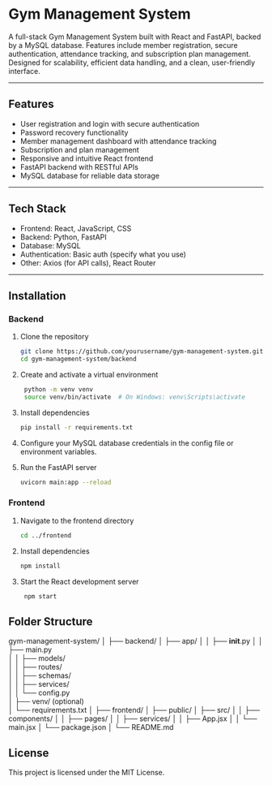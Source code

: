 # Gym Management System

A full-stack Gym Management System built with React and FastAPI, backed by a MySQL database.
Features include member registration, secure authentication, attendance tracking, and subscription plan management. Designed for scalability, efficient data handling, and a clean, user-friendly interface.

---

## Features

* User registration and login with secure authentication
* Password recovery functionality
* Member management dashboard with attendance tracking
* Subscription and plan management
* Responsive and intuitive React frontend
* FastAPI backend with RESTful APIs
* MySQL database for reliable data storage

---

## Tech Stack

* Frontend: React, JavaScript, CSS
* Backend: Python, FastAPI
* Database: MySQL
* Authentication: Basic auth (specify what you use)
* Other: Axios (for API calls), React Router

---

## Installation

### Backend

1. Clone the repository
   ```bash
   git clone https://github.com/yourusername/gym-management-system.git
   cd gym-management-system/backend
   ```
2. Create and activate a virtual environment
   ```bash
    python -m venv venv
    source venv/bin/activate  # On Windows: venv\Scripts\activate
   ```
3. Install dependencies
    ```bash
    pip install -r requirements.txt
    ```
4. Configure your MySQL database credentials in the config file or environment variables.

5. Run the FastAPI server
    ```bash
    uvicorn main:app --reload
    ```

### Frontend
1. Navigate to the frontend directory
    ```bash
    cd ../frontend
    ```
2. Install dependencies
    ```bash
    npm install
    ```
3. Start the React development server
   ```bash
    npm start
   ```

## Folder Structure

gym-management-system/
│
├── backend/
│   ├── app/
│   │   ├── __init__.py
│   │   ├── main.py            
│   │   ├── models/              
│   │   ├── routes/             
│   │   ├── schemas/             
│   │   ├── services/            
│   │   └── config.py            
│   ├── venv/ (optional)         
│   └── requirements.txt
│
├── frontend/
│   ├── public/
│   ├── src/
│   │   ├── components/
│   │   ├── pages/
│   │   ├── services/
│   │   ├── App.jsx
│   │   └── main.jsx
│   └── package.json
│
└── README.md

## License
This project is licensed under the MIT License.
